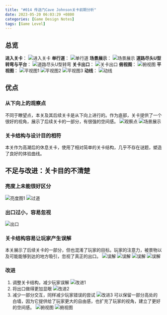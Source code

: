 ```yaml
---
title: "#014 传送门Cave Johnson关卡前期分析"
date: 2023-05-20 06:03:29 +0800
categories: [Game Design Notes]
tags: [Game Level]
---
```


## 总览
**进入关卡**：
![进入关卡](/assets/img/GameDesignNotes/014/20230519222027_1.jpg)
**单行道**：
![单行道](/assets/img/GameDesignNotes/014/20230519222037_1.jpg)
**场景展示**：
![场景展示](/assets/img/GameDesignNotes/014/20230519222110_1.jpg)
**道路尽头U型转弯与平台**：
![道路尽头U型转弯](/assets/img/GameDesignNotes/014/20230520001913_1.jpg)
**关卡出口**：
![关卡出口](/assets/img/GameDesignNotes/014/20230519222811_1.jpg)
**俯视图**：
![俯视图](/assets/img/GameDesignNotes/014/20230519222556_1.jpg)
**平视图**：
![平视图1](/assets/img/GameDesignNotes/014/20230519222155_1.jpg)
![平视图2](/assets/img/GameDesignNotes/014/20230520001805_1.jpg)
![平视图3](/assets/img/GameDesignNotes/014/20230520001850_1.jpg)
**动线**：
![动线](/assets/img/GameDesignNotes/014/4.png)
## 优点
### 从下向上的观察点
不同于瞭望点，本关及其后续关卡是从下向上进行的。作为底部，关卡提供了一个很好的视角，展示了后续关卡的一部分，有很强的空间感。
![观察点](/assets/img/GameDesignNotes/014/20230520001826_1.jpg)
![场景展示](/assets/img/GameDesignNotes/014/20230519222110_1.jpg)
### 关卡结构与设计目的相符
本关作为高潮后的休息关卡，使用了相对简单的关卡结构，几乎不存在谜题，塑造了良好的体验曲线。

## 不足与改进：关卡目的不清楚
### 亮度上未能很好区分
![亮度图1](/assets/img/GameDesignNotes/014/20230520001850_1.png)
![过道](/assets/img/GameDesignNotes/014/20230519222742_1.jpg)

### 出口过小，容易忽视
![出口](/assets/img/GameDesignNotes/014/20230519222808_1.jpg)

### 关卡结构容易让玩家产生误解
本关展示了后续关卡的一部分，但也混淆了玩家的目标。玩家的注意力，被景物以及可能能够到达的地方吸引，忽视了真正的出口。
![误解](/assets/img/GameDesignNotes/014/20230519222626_1.jpg)
![误解](/assets/img/GameDesignNotes/014/20230519222256_1.jpg)
![误解](/assets/img/GameDesignNotes/014/20230519222618_1.jpg)
![误解](/assets/img/GameDesignNotes/014/20230520001826_1.jpg)
### 改进
1. 调整关卡结构，减少玩家误解
![改进1](/assets/img/GameDesignNotes/014/1.png)
2. 将出口做得更加显眼
![改进2](/assets/img/GameDesignNotes/014/3.png)
3. 减少一部分交互，同样减少玩家错误的尝试
![改进3](/assets/img/GameDesignNotes/014/2.png)
可以保留一部分高处的白墙，因为它提供给了玩家更大的自由感，也扩充了玩家的视角，建立了更好的空间感。
![俯视图](/assets/img/GameDesignNotes/014/20230519222534_1.jpg)
![俯视图](/assets/img/GameDesignNotes/014/20230519222556_1.jpg)
